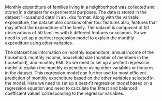 Monthly expenditure of families living in a neighborhood was collected and stored in a dataset for experimental purposes. The data is stored in the dataset 'Household data' in an .xlxs format.  Along with the variable expenditure, the dataset also contains other four features also, features that may affect the expenditure of the family. The dataset is composed of 50 observations of 50 families with 5 different features or columns. So we need to set up a perfect regression model to explain the monthly expenditure using other variables. 

The dataset has information on monthly expenditure, annual income of the household, monthly income, household size (number of members in the household), and monthly EMI. So we need to set up a perfect regression model to explain the monthly expenditure using other variables or features in the dataset. This regression model can further use for most efficient prediction of monthly expenditure based on the other variables selected in the model. Here we need to set up a best-fit regression model based on a regression equation and need to calculate the fittest and balanced coefficient values corresponding to the regressor variables.
